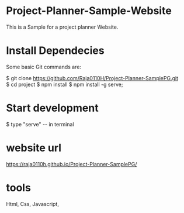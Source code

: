 # Project-Planner-Sample-Website


This is a Sample for a project planner Website.


# Install  Dependecies

Some basic Git commands are:

$ git clone https://github.com/Raja0110H/Project-Planner-SamplePG.git        
$ cd project 
$ npm install
$ npm install -g serve;  

# Start development
$ type "serve" -- in terminal 

  
# website url  
https://raja0110h.github.io/Project-Planner-SamplePG/

# tools

Html,
Css,
Javascript,
  


